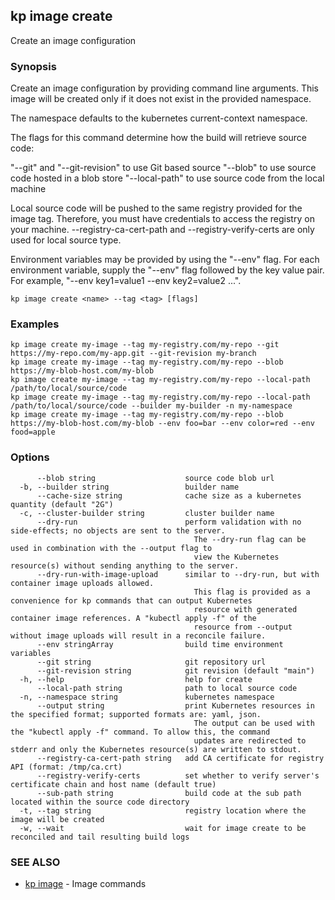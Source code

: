 ## kp image create

Create an image configuration

### Synopsis

Create an image configuration by providing command line arguments.
This image will be created only if it does not exist in the provided namespace.

The namespace defaults to the kubernetes current-context namespace.

The flags for this command determine how the build will retrieve source code:

  "--git" and "--git-revision" to use Git based source
  "--blob" to use source code hosted in a blob store
  "--local-path" to use source code from the local machine

Local source code will be pushed to the same registry provided for the image tag.
Therefore, you must have credentials to access the registry on your machine.
--registry-ca-cert-path and --registry-verify-certs are only used for local source type.

Environment variables may be provided by using the "--env" flag.
For each environment variable, supply the "--env" flag followed by the key value pair.
For example, "--env key1=value1 --env key2=value2 ...".

```
kp image create <name> --tag <tag> [flags]
```

### Examples

```
kp image create my-image --tag my-registry.com/my-repo --git https://my-repo.com/my-app.git --git-revision my-branch
kp image create my-image --tag my-registry.com/my-repo --blob https://my-blob-host.com/my-blob
kp image create my-image --tag my-registry.com/my-repo --local-path /path/to/local/source/code
kp image create my-image --tag my-registry.com/my-repo --local-path /path/to/local/source/code --builder my-builder -n my-namespace
kp image create my-image --tag my-registry.com/my-repo --blob https://my-blob-host.com/my-blob --env foo=bar --env color=red --env food=apple
```

### Options

```
      --blob string                    source code blob url
  -b, --builder string                 builder name
      --cache-size string              cache size as a kubernetes quantity (default "2G")
  -c, --cluster-builder string         cluster builder name
      --dry-run                        perform validation with no side-effects; no objects are sent to the server.
                                         The --dry-run flag can be used in combination with the --output flag to
                                         view the Kubernetes resource(s) without sending anything to the server.
      --dry-run-with-image-upload      similar to --dry-run, but with container image uploads allowed.
                                         This flag is provided as a convenience for kp commands that can output Kubernetes
                                         resource with generated container image references. A "kubectl apply -f" of the
                                         resource from --output without image uploads will result in a reconcile failure.
      --env stringArray                build time environment variables
      --git string                     git repository url
      --git-revision string            git revision (default "main")
  -h, --help                           help for create
      --local-path string              path to local source code
  -n, --namespace string               kubernetes namespace
      --output string                  print Kubernetes resources in the specified format; supported formats are: yaml, json.
                                         The output can be used with the "kubectl apply -f" command. To allow this, the command 
                                         updates are redirected to stderr and only the Kubernetes resource(s) are written to stdout.
      --registry-ca-cert-path string   add CA certificate for registry API (format: /tmp/ca.crt)
      --registry-verify-certs          set whether to verify server's certificate chain and host name (default true)
      --sub-path string                build code at the sub path located within the source code directory
  -t, --tag string                     registry location where the image will be created
  -w, --wait                           wait for image create to be reconciled and tail resulting build logs
```

### SEE ALSO

* [kp image](kp_image.md)	 - Image commands

